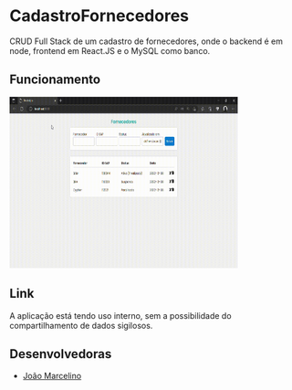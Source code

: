 # CadastroFornecedores
CRUD Full Stack de um cadastro de fornecedores, onde o backend é em node, frontend em React.JS e o MySQL como banco.

## Funcionamento
<p align-"center">
  <img width="400" height="300" src="frontend/src/assets/crudRecorded.gif">
</p>

## Link
A aplicação está tendo uso interno, sem a possibilidade do compartilhamento de dados sigilosos.

## Desenvolvedoras
- [João Marcelino](https://github.com/marcelinx)
